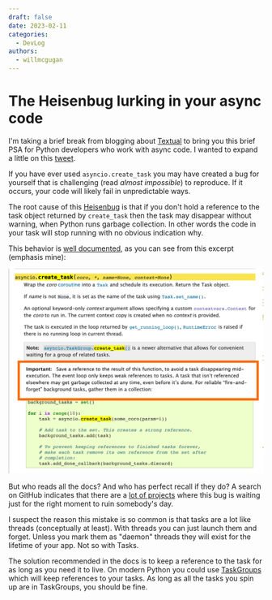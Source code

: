 ```yaml
---
draft: false
date: 2023-02-11
categories:
  - DevLog
authors:
  - willmcgugan
---
```


# The Heisenbug lurking in your async code

I'm taking a brief break from blogging about [Textual](https://github.com/Textualize/textual) to bring you this brief PSA for Python developers who work with async code. I wanted to expand a little on this [tweet](https://twitter.com/Mtrl_Scientist/status/1624439847174676480).

<!-- more -->

If you have ever used `asyncio.create_task` you may have created a bug for yourself that is challenging (read *almost impossible*) to reproduce. If it occurs, your code will likely fail in unpredictable ways.

The root cause of this [Heisenbug](Heisenbug) is that if you don't hold a reference to the task object returned by `create_task` then the task may disappear without warning, when Python runs garbage collection. In other words the code in your task will stop running with no obvious indication why.

This behavior is [well documented](https://docs.python.org/3/library/asyncio-task.html#asyncio.create_task), as you can see from this excerpt (emphasis mine):

![create task](../images/async-create-task.jpeg)

But who reads all the docs? And who has perfect recall if they do? A search on GitHub indicates that there are a [lot of projects](https://github.com/search?q=%22asyncio.create_task%28%22&type=code) where this bug is waiting just for the right moment to ruin somebody's day.

I suspect the reason this mistake is so common is that tasks are a lot like threads (conceptually at least). With threads you can just launch them and forget. Unless you mark them as "daemon" threads they will exist for the lifetime of your app. Not so with Tasks.

The solution recommended in the docs is to keep a reference to the task for as long as you need it to live. On modern Python you could use [TaskGroups](https://docs.python.org/3/library/asyncio-task.html#task-groups) which will keep references to your tasks. As long as all the tasks you spin up are in TaskGroups, you should be fine.
